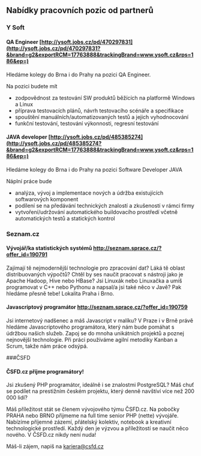 Nabídky pracovních pozic od partnerů
------------------------------------

### Y Soft
#### QA Engineer [http://ysoft.jobs.cz/pd/470297831](http://ysoft.jobs.cz/pd/470297831?&brand=g2&exportRCM=17763888&trackingBrand=www.ysoft.cz&rps=186&ep=)
Hledáme kolegy do Brna i do Prahy na pozici QA Engineer.

Na pozici budete mít 
 - zodpovědnost za testování SW produktů běžících na platformě Windows a Linux
 - příprava testovacích plánů, návrh testovacího scénáře a specifikace
 -  spouštění manuálních/automatizovaných testů a jejich vyhodnocování
 - funkční testování, testování výkonnosti, regresní testování


#### JAVA developer [http://ysoft.jobs.cz/pd/485385274](http://ysoft.jobs.cz/pd/485385274?&brand=g2&exportRCM=17763888&trackingBrand=www.ysoft.cz&rps=186&ep=)
Hledáme kolegy do Brna i do Prahy na pozici Software Developer JAVA

Náplní práce bude 
 - analýza, vývoj a implementace nových a údržba existujících softwarových komponent
 - podílení se na předávání technických znalostí a zkušeností v rámci firmy
 - vytvoření/udržování automatického buildovacího prostředí včetně automatických testů a statických kontrol



### Seznam.cz
#### Vývojář/ka statistických systémů <http://seznam.sprace.cz/?offer_id=190791>
Zajímají tě nejmodernější technologie pro zpracování dat? Láká tě oblast distribuovaných výpočtů? Chtěl by ses naučit pracovat s nástroji jako je Apache Hadoop, Hive nebo HBase? Jsi Linuxák nebo Linuxačka a umíš programovat v C++ nebo Pythonu a napsal/a jsi také něco v Javě? Pak hledáme přesně tebe! Lokalita Praha i Brno.

#### Javascriptový programátor <http://seznam.sprace.cz/?offer_id=190759>

Jsi internetový nadšenec a máš Javascript v malíku? V Praze i v Brně právě hledáme Javascriptového programátora, který nám bude pomáhat s údržbou našich služeb. Zapoj se do mnoha unikátních projektů a poznej nejnovější technologie. Při práci používáme agilní metodiky Kanban a Scrum, takže nám práce odsýpá.

###ČSFD
#### ČSFD.cz příjme programátory!
 
Jsi zkušený PHP programátor, ideálně i se znalostmi PostgreSQL?
Máš chuť se podílet na prestižním českém projektu, který denně navštíví více než 200 000 lidí?
 
Máš příležitost stát se členem vývojového týmu ČSFD.cz. Na pobočky PRAHA nebo BRNO přijmeme na full time senior PHP (nette) vývojáře. Nabízíme příjemné zázemí, přátelský kolektiv, notebook a kreativní technologické prostředí. Každý den je výzvou a příležitostí se naučit něco nového. V ČSFD.cz nikdy není nuda!
 
Máš-li zájem, napiš na <kariera@csfd.cz>